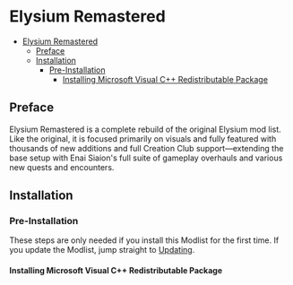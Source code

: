 # Elysium Remastered

- [Elysium Remastered](#elysium-remastered)
  - [Preface](#preface)
  - [Installation](#installation)
    - [Pre-Installation](#pre-installation)
      - [Installing Microsoft Visual C++ Redistributable Package](#installing-microsoft-visual-c-redistributable-package)

## Preface

Elysium Remastered is a complete rebuild of the original Elysium mod list. Like the original, it is focused primarily on visuals and fully featured with thousands of new additions and full Creation Club support—extending the base setup with Enai Siaion's full suite of gameplay overhauls and various new quests and encounters.

## Installation

### Pre-Installation

These steps are only needed if you install this Modlist for the first time. If you update the Modlist, jump straight to [Updating](#updating).

#### Installing Microsoft Visual C++ Redistributable Package
